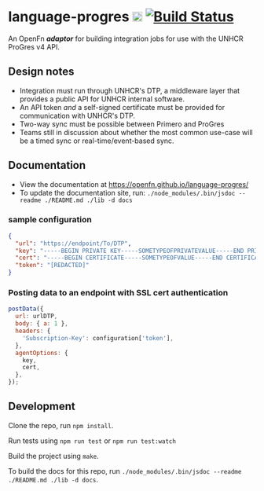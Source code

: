 # language-progres [<img src="https://avatars2.githubusercontent.com/u/9555108?s=200&v=4)" alt="alt text" height="20">](https://www.openfn.org) [![Build Status](https://travis-ci.org/OpenFn/language-progres.svg?branch=master)](https://travis-ci.org/OpenFn/language-progres)

An OpenFn **_adaptor_** for building integration jobs for use with the UNHCR ProGres v4 API.

## Design notes

- Integration must run through UNHCR's DTP, a middleware layer that provides a public API for UNHCR internal software.
- An API token _and_ a self-signed certificate must be provided for communication with UNHCR's DTP.
- Two-way sync must be possible between Primero and ProGres
- Teams still in discussion about whether the most common use-case will be a timed sync or real-time/event-based sync.

## Documentation

- View the documentation at https://openfn.github.io/language-progres/
- To update the documentation site, run: `./node_modules/.bin/jsdoc --readme ./README.md ./lib -d docs`

### sample configuration

```json
{
  "url": "https://endpoint/To/DTP",
  "key": "-----BEGIN PRIVATE KEY-----SOMETYPEOFPRIVATEVALUE-----END PRIVATE KEY-----",
  "cert": "-----BEGIN CERTIFICATE-----SOMETYPEOFVALUE-----END CERTIFICATE-----",
  "token": "[REDACTED]"
}
```

### Posting data to an endpoint with SSL cert authentication

```js
postData({
  url: urlDTP,
  body: { a: 1 },
  headers: {
    'Subscription-Key': configuration['token'],
  },
  agentOptions: {
    key,
    cert,
  },
});
```

## Development

Clone the repo, run `npm install`.

Run tests using `npm run test` or `npm run test:watch`

Build the project using `make`.

To build the docs for this repo, run `./node_modules/.bin/jsdoc --readme ./README.md ./lib -d docs`.
